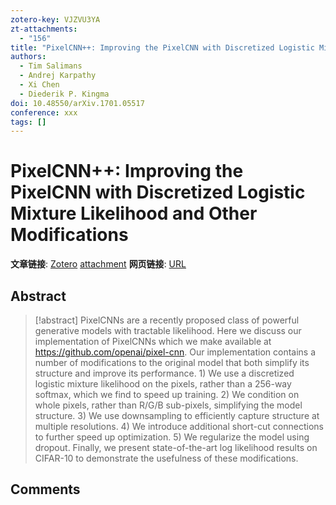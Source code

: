 ```yaml
---
zotero-key: VJZVU3YA
zt-attachments:
  - "156"
title: "PixelCNN++: Improving the PixelCNN with Discretized Logistic Mixture Likelihood and Other Modifications"
authors:
  - Tim Salimans
  - Andrej Karpathy
  - Xi Chen
  - Diederik P. Kingma
doi: 10.48550/arXiv.1701.05517
conference: xxx
tags: []
---
```

# PixelCNN++: Improving the PixelCNN with Discretized Logistic Mixture Likelihood and Other Modifications

**文章链接**: [Zotero](zotero://select/library/items/VJZVU3YA) [attachment](<file:///home/ilot/Documents/Zotero/storage/MQSBTNKH/Salimans%20%E7%AD%89%20-%202017%20-%20PixelCNN++%20Improving%20the%20PixelCNN%20with%20Discretize.pdf>)
**网页链接**: [URL](http://arxiv.org/abs/1701.05517)
## Abstract

>[!abstract]
>PixelCNNs are a recently proposed class of powerful generative models with tractable likelihood. Here we discuss our implementation of PixelCNNs which we make available at https://github.com/openai/pixel-cnn. Our implementation contains a number of modifications to the original model that both simplify its structure and improve its performance. 1) We use a discretized logistic mixture likelihood on the pixels, rather than a 256-way softmax, which we find to speed up training. 2) We condition on whole pixels, rather than R/G/B sub-pixels, simplifying the model structure. 3) We use downsampling to efficiently capture structure at multiple resolutions. 4) We introduce additional short-cut connections to further speed up optimization. 5) We regularize the model using dropout. Finally, we present state-of-the-art log likelihood results on CIFAR-10 to demonstrate the usefulness of these modifications.

## Comments

